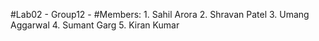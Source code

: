 #Lab02 - Group12 - 
#Members:
	1. Sahil Arora
	2. Shravan Patel
	3. Umang Aggarwal
	4. Sumant Garg
	5. Kiran Kumar
